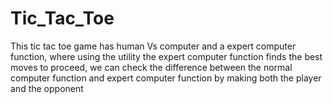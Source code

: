 # Tic_Tac_Toe
This tic tac toe game has human Vs computer and a expert computer function, where using the utility the expert computer function finds the best moves to proceed, we can check the difference between the normal computer function and expert computer function by making both the player and the opponent 

